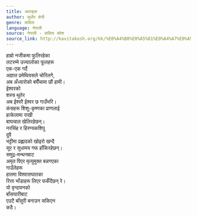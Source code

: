 ```yaml
---
title: आतङ्क
author: सुधीर क्षेत्री
genre: कविता
language: नेपाली
source: नेपाली - कविता कोश
source_link: http://kavitakosh.org/kk/%E0%A4%B8%E0%A5%81%E0%A4%A7%E0%A5%80%E0%A4%B0_%E0%A4%95%E0%A5%8D%E0%A4%B7%E0%A5%87%E0%A4%A4%E0%A5%8D%E0%A4%B0%E0%A5%80
---
```


हाम्रो नजीकमा फुलिरहेका  
लटरम्मे उज्यालोका फूलहरू  
एक-एक गर्दै  
अज्ञात प्रमेथियसले चोरिलगे,  
अब अँध्यारोको बघैँचामा छौं हामी।  
ईश्वरको  
शस्त्र थुतेर  
अब ईश्वरै ईश्वर छ गाउँभरि।  
कंसहरू शिशु-कृष्णका प्राणलाई  
हत्केलामा राखी  
बाघचाल खेलिरहेछन्।  
नरसिंह र हिरण्यकशिपु  
दुवै  
भट्टीमा प्रह्लादको खोइरो खन्दै  
सूर र सुधामय गफ हॉंकिरहेछन्।  
समुद्र-मन्थनबाट  
अमृत पिएर मृत्युमुक्त बन्नगएका  
गाउँलेहरू  
हातमा विश्वासघातका  
रित्ता भॉंडाहरू लिएर फर्कँदैछन् रे।  
यो वृन्दावनको  
बॉंसघारीबाट  
एउटै बॉंसुरी बनाउन सकिएन  
कठै।
